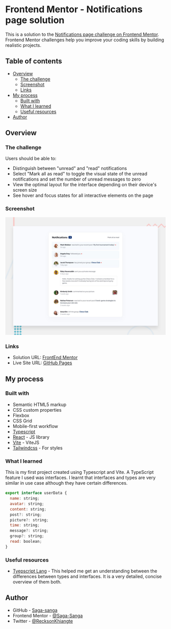 # Frontend Mentor - Notifications page solution

This is a solution to the [Notifications page challenge on Frontend Mentor](https://www.frontendmentor.io/challenges/notifications-page-DqK5QAmKbC). Frontend Mentor challenges help you improve your coding skills by building realistic projects. 

## Table of contents

- [Overview](#overview)
  - [The challenge](#the-challenge)
  - [Screenshot](#screenshot)
  - [Links](#links)
- [My process](#my-process)
  - [Built with](#built-with)
  - [What I learned](#what-i-learned)
  - [Useful resources](#useful-resources)
- [Author](#author)

## Overview

### The challenge

Users should be able to:

- Distinguish between "unread" and "read" notifications
- Select "Mark all as read" to toggle the visual state of the unread notifications and set the number of unread messages to zero
- View the optimal layout for the interface depending on their device's screen size
- See hover and focus states for all interactive elements on the page

### Screenshot

![](./design/desktop-preview.jpg)

### Links

- Solution URL: [FrontEnd Mentor](https://www.frontendmentor.io/solutions/notifications-page-d1q84zgfI0)
- Live Site URL: [GitHub Pages](https://saga-sanga.github.io/notifications-page/)

## My process

### Built with

- Semantic HTML5 markup
- CSS custom properties
- Flexbox
- CSS Grid
- Mobile-first workflow
- [Typescript](https://www.typescriptlang.org/)
- [React](https://reactjs.org/) - JS library
- [Vite](https://vitejs.dev/) - ViteJS
- [Tailwindcss](https://tailwindcss.com/) - For styles

### What I learned

This is my first project created using Typescript and Vite. A TypeScript feature I used was interfaces. I learnt that interfaces and types are very similar in use case although they have certain differences.

```js
export interface userData {
  name: string;
  avatar: string;
  content: string;
  post?: string;
  picture?: string;
  time: string;
  message?: string;
  group?: string;
  read: boolean;
}
```

### Useful resources

- [Tyepscript Lang](https://www.typescriptlang.org/play#example/types-vs-interfaces) - This helped me get an understanding between the differences between types and interfaces. It is a very detailed, concise overview of them both.

## Author

- GitHub - [Saga-sanga](https://github.com/Saga-sanga)
- Frontend Mentor - [@Saga-Sanga](https://www.frontendmentor.io/profile/Saga-sanga)
- Twitter - [@RecksonKhiangte](https://twitter.com/RecksonKhiangte)